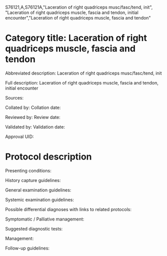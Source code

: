 S76121,A,S76121A,"Laceration of right quadriceps musc/fasc/tend, init", "Laceration of right quadriceps muscle, fascia and tendon, initial encounter","Laceration of right quadriceps muscle, fascia and tendon"
# Category title: Laceration of right quadriceps muscle, fascia and tendon

Abbreviated description: Laceration of right quadriceps musc/fasc/tend, init

Full description: Laceration of right quadriceps muscle, fascia and tendon, initial encounter

Sources:

Collated by:
Collation date:

Reviewed by:
Review date:

Validated by:
Validation date:

Approval UID:

# Protocol description

Presenting conditions:

History capture guidelines:

General examination guidelines:

Systemic examination guidelines:

Possible differential diagnoses with links to related protocols:

Symptomatic / Palliative management:

Suggested diagnostic tests:

Management:

Follow-up guidelines:
